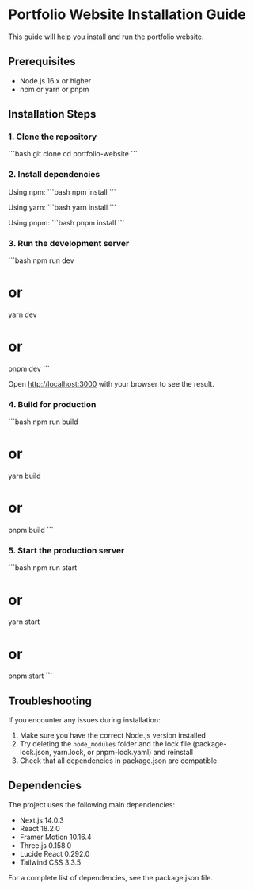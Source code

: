 # Portfolio Website Installation Guide

This guide will help you install and run the portfolio website.

## Prerequisites

- Node.js 16.x or higher
- npm or yarn or pnpm

## Installation Steps

### 1. Clone the repository

\`\`\`bash
git clone <repository-url>
cd portfolio-website
\`\`\`

### 2. Install dependencies

Using npm:
\`\`\`bash
npm install
\`\`\`

Using yarn:
\`\`\`bash
yarn install
\`\`\`

Using pnpm:
\`\`\`bash
pnpm install
\`\`\`

### 3. Run the development server

\`\`\`bash
npm run dev
# or
yarn dev
# or
pnpm dev
\`\`\`

Open [http://localhost:3000](http://localhost:3000) with your browser to see the result.

### 4. Build for production

\`\`\`bash
npm run build
# or
yarn build
# or
pnpm build
\`\`\`

### 5. Start the production server

\`\`\`bash
npm run start
# or
yarn start
# or
pnpm start
\`\`\`

## Troubleshooting

If you encounter any issues during installation:

1. Make sure you have the correct Node.js version installed
2. Try deleting the `node_modules` folder and the lock file (package-lock.json, yarn.lock, or pnpm-lock.yaml) and reinstall
3. Check that all dependencies in package.json are compatible

## Dependencies

The project uses the following main dependencies:

- Next.js 14.0.3
- React 18.2.0
- Framer Motion 10.16.4
- Three.js 0.158.0
- Lucide React 0.292.0
- Tailwind CSS 3.3.5

For a complete list of dependencies, see the package.json file.
